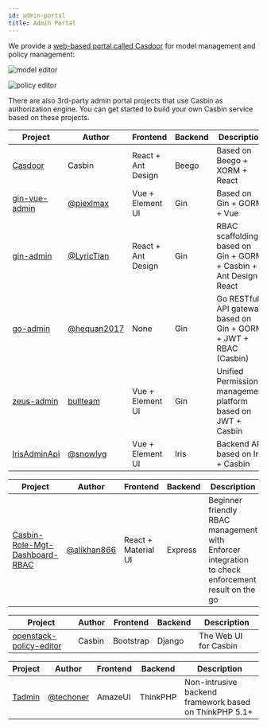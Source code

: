 ```yaml
---
id: admin-portal
title: Admin Portal
---
```


We provide a [web-based portal called Casdoor](https://github.com/casbin/casdoor) for model management and policy management:

![model editor](https://hsluoyz.github.io/casbin/ui_model_editor.png)

![policy editor](https://hsluoyz.github.io/casbin/ui_policy_editor.png)

There are also 3rd-party admin portal projects that use Casbin as authorization engine. You can get started to build your own Casbin service based on these projects.

<!--DOCUSAURUS_CODE_TABS-->

<!--Go-->
| Project                                                    | Author                                       | Frontend           | Backend | Description                                                      |
| ---------------------------------------------------------- | -------------------------------------------- | ------------------ | ------- | ---------------------------------------------------------------- |
| [Casdoor](https://github.com/casbin/casdoor)               | Casbin                                       | React + Ant Design | Beego   | Based on Beego + XORM + React                                    |
| [gin-vue-admin](https://github.com/piexlmax/gin-vue-admin) | [@piexlmax](https://github.com/piexlmax)     | Vue + Element UI   | Gin     | Based on Gin + GORM + Vue                                        |
| [gin-admin](https://github.com/LyricTian/gin-admin)        | [@LyricTian](https://github.com/LyricTian)   | React + Ant Design | Gin     | RBAC scaffolding based on Gin + GORM + Casbin + Ant Design React |
| [go-admin](https://github.com/hequan2017/go-admin)         | [@hequan2017](https://github.com/hequan2017) | None               | Gin     | Go RESTful API gateway based on Gin + GORM + JWT + RBAC (Casbin) |
| [zeus-admin](https://github.com/bullteam/zeus-admin)       | [bullteam](https://github.com/bullteam)      | Vue + Element UI   | Gin     | Unified Permission management platform based on JWT + Casbin     |
| [IrisAdminApi](https://github.com/snowlyg/IrisAdminApi)    | [@snowlyg](https://github.com/snowlyg)       | Vue + Element UI   | Iris    | Backend API based on Iris + Casbin                               |

<!--Node.js-->
| Project                                                                                        | Author                                       | Frontend            | Backend | Description                                                                                       |
| ---------------------------------------------------------------------------------------------- | -------------------------------------------- | ------------------- | ------- | ------------------------------------------------------------------------------------------------- |
| [Casbin-Role-Mgt-Dashboard-RBAC](https://github.com/alikhan866/Casbin-Role-Mgt-Dashboard-RBAC) | [@alikhan866](https://github.com/alikhan866) | React + Material UI | Express | Beginner friendly RBAC management with Enforcer integration to check enforcement result on the go |

<!--Python-->
| Project                                                                      | Author | Frontend  | Backend | Description           |
| ---------------------------------------------------------------------------- | ------ | --------- | ------- | --------------------- |
| [openstack-policy-editor](https://github.com/casbin/openstack-policy-editor) | Casbin | Bootstrap | Django  | The Web UI for Casbin |

<!--PHP-->
| Project                                      | Author                                   | Frontend | Backend  | Description                                            |
| -------------------------------------------- | ---------------------------------------- | -------- | -------- | ------------------------------------------------------ |
| [Tadmin](https://github.com/techoner/tadmin) | [@techoner](https://github.com/techoner) | AmazeUI  | ThinkPHP | Non-intrusive backend framework based on ThinkPHP 5.1+ |

<!--END_DOCUSAURUS_CODE_TABS-->
